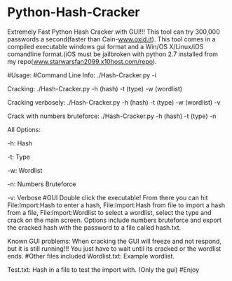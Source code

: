 # Python-Hash-Cracker
Extremely Fast Python Hash Cracker with GUI!!! This tool can try 300,000 passwords a second(faster than Cain-www.oxid.it). 
This tool comes in a compiled executable windows gui format and a Win/OS X/Linux/iOS comandline format.(iOS must be jailbroken with python 2.7 installed from my repo(www.starwarsfan2099.x10host.com/repo).

#Usage:
#Command Line
Info: ./Hash-Cracker.py -i

Cracking: ./Hash-Cracker.py -h (hash) -t (type) -w (wordlist)

Cracking verbosely: ./Hash-Cracker.py -h (hash) -t (type) -w (wordlist) -v

Crack with numbers bruteforce: ./Hash-Cracker.py -h (hash) -t (type) -n

All Options:

-h: Hash

-t: Type

-w: Wordlist

-n: Numbers Bruteforce

-v: Verbose
#GUI
Double click the executable! From there you can hit File:Import:Hash to enter a hash, File:Import:Hash from file to import a hash from a file, File:Import:Wordlist to select a wordlist, select the type and crack on the main screen. Options include numbers bruteforce and export the cracked hash with the password to a file called hash.txt.


Known GUI problems: When cracking the GUI will freeze and not respond, but it is still running!!! You just have to wait until its cracked or the wordlist ends.
#Other files included
Wordlist.txt: Example wordlist.

Test.txt: Hash in a file to test the import with. (Only the gui)
#Enjoy

